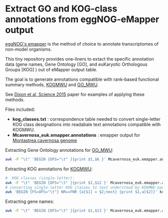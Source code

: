 # Extract GO and KOG-class annotations from eggNOG-eMapper output

[eggNOG's emapper](http://eggnogdb.embl.de/#/app/emapper) is the method of choice to annotate transcriptomes of non-model organisms.

This tiny repository provides one-liners to extact the specific annotation data (gene names, Gene Ontology [GO], and euKaryotic Orthologous Groups [KOG] ) out of eMapper output table.

The goal is to generate annotations compatible with rank-based functional summary methods, [KOGMWU](https://cran.r-project.org/web/packages/KOGMWU/index.html) and [GO_MWU](https://github.com/z0on/GO_MWU).

See [Dixon et al, Science 2015](https://matzlab.weebly.com/uploads/7/6/2/2/76229469/dixon15-science.pdf) paper for examples of applying these methods.

Files included: 
* **kog_classes.txt** : correspondence table needed to convert single-letter KOG class designations into readabale text annotations compatible with KOGMWU.
* **Mcavernosa_euk.emapper.annotations** : emapper output for [Montastrea cavernosa genome](https://www.dropbox.com/s/0inwmljv6ti643o/Mcavernosa_genome.tgz?dl=0) 


Extracting Gene Ontology annotations for [GO_MWU](https://github.com/z0on/GO_MWU):

```bash
awk -F "\t" 'BEGIN {OFS="\t" }{print $1,$6 }' Mcavernosa_euk.emapper.annotations | grep GO | perl -pe 's/,/;/g' >Mcavernosa_gene2go.tab
```

Extracting KOG annotations for [KOGMWU](https://cran.r-project.org/web/packages/KOGMWU/index.html):

```bash
#  KOG classes (single-letter):
awk -F "\t" 'BEGIN {OFS="\t" }{print $1,$12 }' Mcavernosa_euk.emapper.annotations | grep -Ev "[,#S]" >mc_gene2kogClass1.tab
# converting single-letter KOG classes to text understood by KOGMWU package (must have kog_classes.txt file in the same dir):
awk 'BEGIN {FS=OFS="\t"} NR==FNR {a[$1] = $2;next} {print $1,a[$2]}' kog_classes.txt mc_gene2kogClass1.tab > Mcavernosa_gene2kogClass.tab
```
Extracting gene names:

```bash
awk -F "\t" 'BEGIN {OFS="\t" }{print $1,$13 }' Mcavernosa_euk.emapper.annotations | grep -Ev "\tNA" >Mcavernosa_gene2geneName.tab
```

